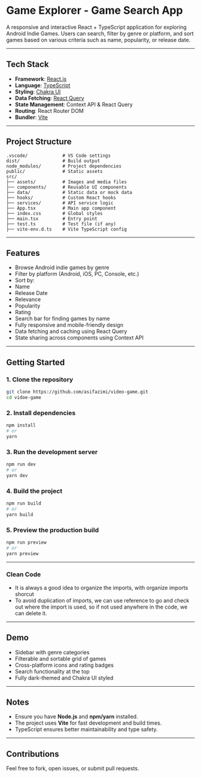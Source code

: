# Game Explorer - Game Search App

A responsive and interactive React + TypeScript application for exploring Android Indie Games. Users can search, filter by genre or platform, and sort games based on various criteria such as name, popularity, or release date.

---

## Tech Stack

- **Framework**: [React.js](https://reactjs.org/)
- **Language**: [TypeScript](https://www.typescriptlang.org/)
- **Styling**: [Chakra UI](https://chakra-ui.com/)
- **Data Fetching**: [React Query](https://tanstack.com/query/latest)
- **State Management**: Context API & React Query
- **Routing**: React Router DOM
- **Bundler**: [Vite](https://vitejs.dev/)

---

## Project Structure

```
.vscode/             # VS Code settings
dist/                # Build output
node_modules/        # Project dependencies
public/              # Static assets
src/
├── assets/          # Images and media files
├── components/      # Reusable UI components
├── data/            # Static data or mock data
├── hooks/           # Custom React hooks
├── services/        # API service logic
├── App.tsx          # Main app component
├── index.css        # Global styles
├── main.tsx         # Entry point
├── test.ts          # Test file (if any)
├── vite-env.d.ts    # Vite TypeScript config
```

---

## Features

- Browse Android indie games by genre
- Filter by platform (Android, iOS, PC, Console, etc.)
- Sort by:
- Name
- Release Date
- Relevance
- Popularity
- Rating
- Search bar for finding games by name
- Fully responsive and mobile-friendly design
- Data fetching and caching using React Query
- State sharing across components using Context API

---

## Getting Started

### 1. Clone the repository

```bash
git clone https://github.com/asifazimi/video-game.git
cd vidoe-game
```

### 2. Install dependencies

```bash
npm install
# or
yarn
```

### 3. Run the development server

```bash
npm run dev
# or
yarn dev
```

### 4. Build the project

```bash
npm run build
# or
yarn build
```

### 5. Preview the production build

```bash
npm run preview
# or
yarn preview
```

---

### Clean Code

- It is always a good idea to organize the imports, with organize imports shorcut
- To avoid duplication of imports, we can use reference to go and check out where the import is used, so if not used anywhere in the code, we can delete it.

---

## Demo

- Sidebar with genre categories
- Filterable and sortable grid of games
- Cross-platform icons and rating badges
- Search functionality at the top
- Fully dark-themed and Chakra UI styled

---

## Notes

- Ensure you have **Node.js** and **npm/yarn** installed.
- The project uses **Vite** for fast development and build times.
- TypeScript ensures better maintainability and type safety.

---

## Contributions

Feel free to fork, open issues, or submit pull requests.
